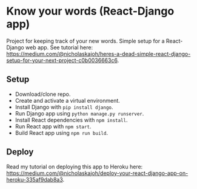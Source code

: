 # Know your words (React-Django app)
Project for keeping track of your new words. Simple setup for a React-Django web app. See tutorial here: https://medium.com/@nicholaskajoh/heres-a-dead-simple-react-django-setup-for-your-next-project-c0b0036663c6.

## Setup
- Download/clone repo.
- Create and activate a virtual environment.
- Install Django with `pip install django`.
- Run Django app using `python manage.py runserver`.
- Install React dependencies with `npm install`. 
- Run React app with `npm start`.
- Build React app using `npm run build`.

## Deploy
Read my tutorial on deploying this app to Heroku here: https://medium.com/@nicholaskajoh/deploy-your-react-django-app-on-heroku-335af9dab8a3.
